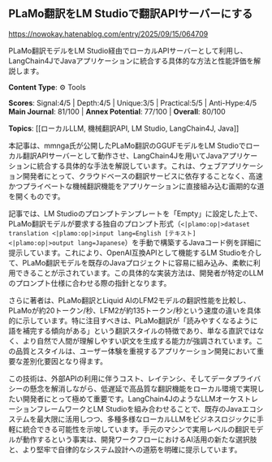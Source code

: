 ## PLaMo翻訳をLM Studioで翻訳APIサーバーにする

https://nowokay.hatenablog.com/entry/2025/09/15/064709

PLaMo翻訳モデルをLM Studio経由でローカルAPIサーバーとして利用し、LangChain4JでJavaアプリケーションに統合する具体的な方法と性能評価を解説します。

**Content Type**: ⚙️ Tools

**Scores**: Signal:4/5 | Depth:4/5 | Unique:3/5 | Practical:5/5 | Anti-Hype:4/5
**Main Journal**: 81/100 | **Annex Potential**: 77/100 | **Overall**: 80/100

**Topics**: [[ローカルLLM, 機械翻訳API, LM Studio, LangChain4J, Java]]

本記事は、mmnga氏が公開したPLaMo翻訳のGGUFモデルをLM Studioでローカル翻訳APIサーバーとして動作させ、LangChain4Jを用いてJavaアプリケーションに統合する具体的な手法を解説しています。これは、ウェブアプリケーション開発者にとって、クラウドベースの翻訳サービスに依存することなく、高速かつプライベートな機械翻訳機能をアプリケーションに直接組み込む画期的な道を開くものです。

記事では、LM Studioのプロンプトテンプレートを「Empty」に設定した上で、PLaMo翻訳モデルが要求する独自のプロンプト形式（`<|plamo:op|>dataset translation <|plamo:op|>input lang=English [テキスト] <|plamo:op|>output lang=Japanese`）を手動で構築するJavaコード例を詳細に提示しています。これにより、OpenAI互換APIとして機能するLM Studioを介して、PLaMo翻訳モデルを既存のJavaプロジェクトに容易に組み込み、柔軟に利用できることが示されています。この具体的な実装方法は、開発者が特定のLLMのプロンプト仕様に合わせる際の指針となります。

さらに著者は、PLaMo翻訳とLiquid AIのLFM2モデルの翻訳性能を比較し、PLaMoが約20トークン/秒、LFM2が約135トークン/秒という速度の違いを具体的に示しています。特に注目すべきは、PLaMo翻訳が「読みやすくなるように語を補完する傾向がある」という翻訳スタイルの特徴であり、単なる直訳ではなく、より自然で人間が理解しやすい訳文を生成する能力が強調されています。この品質とスタイルは、ユーザー体験を重視するアプリケーション開発において重要な差別化要因となり得ます。

この技術は、外部APIの利用に伴うコスト、レイテンシ、そしてデータプライバシーの懸念を解消しながら、低遅延で高品質な翻訳機能をローカル環境で実現したい開発者にとって極めて重要です。LangChain4JのようなLLMオーケストレーションフレームワークとLM Studioを組み合わせることで、既存のJavaエコシステムを最大限に活用しつつ、多種多様なローカルLLMをビジネスロジックに手軽に統合できる可能性を示唆しています。手元のマシンで実用レベルの翻訳モデルが動作するという事実は、開発ワークフローにおけるAI活用の新たな選択肢と、より堅牢で自律的なシステム設計への道筋を明確に提示しています。